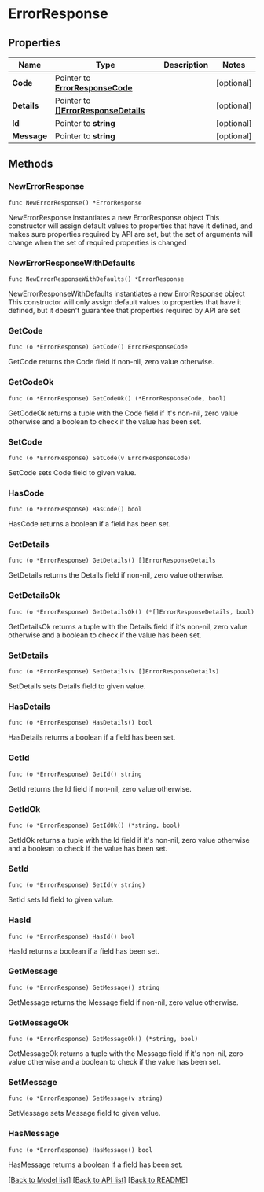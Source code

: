 # ErrorResponse

## Properties

Name | Type | Description | Notes
------------ | ------------- | ------------- | -------------
**Code** | Pointer to [**ErrorResponseCode**](ErrorResponseCode.md) |  | [optional] 
**Details** | Pointer to [**[]ErrorResponseDetails**](ErrorResponseDetails.md) |  | [optional] 
**Id** | Pointer to **string** |  | [optional] 
**Message** | Pointer to **string** |  | [optional] 

## Methods

### NewErrorResponse

`func NewErrorResponse() *ErrorResponse`

NewErrorResponse instantiates a new ErrorResponse object
This constructor will assign default values to properties that have it defined,
and makes sure properties required by API are set, but the set of arguments
will change when the set of required properties is changed

### NewErrorResponseWithDefaults

`func NewErrorResponseWithDefaults() *ErrorResponse`

NewErrorResponseWithDefaults instantiates a new ErrorResponse object
This constructor will only assign default values to properties that have it defined,
but it doesn't guarantee that properties required by API are set

### GetCode

`func (o *ErrorResponse) GetCode() ErrorResponseCode`

GetCode returns the Code field if non-nil, zero value otherwise.

### GetCodeOk

`func (o *ErrorResponse) GetCodeOk() (*ErrorResponseCode, bool)`

GetCodeOk returns a tuple with the Code field if it's non-nil, zero value otherwise
and a boolean to check if the value has been set.

### SetCode

`func (o *ErrorResponse) SetCode(v ErrorResponseCode)`

SetCode sets Code field to given value.

### HasCode

`func (o *ErrorResponse) HasCode() bool`

HasCode returns a boolean if a field has been set.

### GetDetails

`func (o *ErrorResponse) GetDetails() []ErrorResponseDetails`

GetDetails returns the Details field if non-nil, zero value otherwise.

### GetDetailsOk

`func (o *ErrorResponse) GetDetailsOk() (*[]ErrorResponseDetails, bool)`

GetDetailsOk returns a tuple with the Details field if it's non-nil, zero value otherwise
and a boolean to check if the value has been set.

### SetDetails

`func (o *ErrorResponse) SetDetails(v []ErrorResponseDetails)`

SetDetails sets Details field to given value.

### HasDetails

`func (o *ErrorResponse) HasDetails() bool`

HasDetails returns a boolean if a field has been set.

### GetId

`func (o *ErrorResponse) GetId() string`

GetId returns the Id field if non-nil, zero value otherwise.

### GetIdOk

`func (o *ErrorResponse) GetIdOk() (*string, bool)`

GetIdOk returns a tuple with the Id field if it's non-nil, zero value otherwise
and a boolean to check if the value has been set.

### SetId

`func (o *ErrorResponse) SetId(v string)`

SetId sets Id field to given value.

### HasId

`func (o *ErrorResponse) HasId() bool`

HasId returns a boolean if a field has been set.

### GetMessage

`func (o *ErrorResponse) GetMessage() string`

GetMessage returns the Message field if non-nil, zero value otherwise.

### GetMessageOk

`func (o *ErrorResponse) GetMessageOk() (*string, bool)`

GetMessageOk returns a tuple with the Message field if it's non-nil, zero value otherwise
and a boolean to check if the value has been set.

### SetMessage

`func (o *ErrorResponse) SetMessage(v string)`

SetMessage sets Message field to given value.

### HasMessage

`func (o *ErrorResponse) HasMessage() bool`

HasMessage returns a boolean if a field has been set.


[[Back to Model list]](../README.md#documentation-for-models) [[Back to API list]](../README.md#documentation-for-api-endpoints) [[Back to README]](../README.md)


